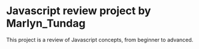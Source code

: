 # Javascript review project by Marlyn_Tundag
This project is a review of Javascript concepts, from beginner to advanced.